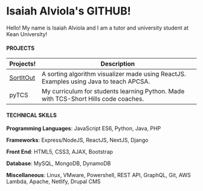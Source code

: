 # Isaiah Alviola's GITHUB!

Hello! My name is Isaiah Alviola and I am a tutor and university student at Kean University!

#### **PROJECTS**
| Projects! | Description |
| ----------- | ----------- |
|[SortItOut](https://isaiah-alv.github.io/sort-it-out/)| A sorting algorithm visualizer made using ReactJS. Examples using Java to teach APCSA. |
|pyTCS| My curriculum for students learning Python. Made with TCS-Short Hills code coaches.|

#### **TECHNICAL SKILLS**
**Programming Languages**: JavaScript ES6, Python, Java, PHP

**Frameworks**: Express/NodeJS, ReactJS, NextJS, Django

**Front End**: HTML5, CSS3, AJAX, Bootstrap

**Database**: MySQL, MongoDB, DynamoDB 

**Miscellaneous**: Linux, VMware, Powershell, REST API, GraphQL, Git, AWS Lambda, Apache, Netlify, Drupal CMS
